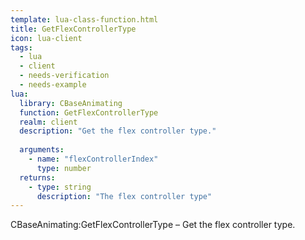 ```yaml
---
template: lua-class-function.html
title: GetFlexControllerType
icon: lua-client
tags:
  - lua
  - client
  - needs-verification
  - needs-example
lua:
  library: CBaseAnimating
  function: GetFlexControllerType
  realm: client
  description: "Get the flex controller type."
  
  arguments:
    - name: "flexControllerIndex"
      type: number
  returns:
    - type: string
      description: "The flex controller type"
---
```


<div class="lua__search__keywords">
CBaseAnimating:GetFlexControllerType &#x2013; Get the flex controller type.
</div>
